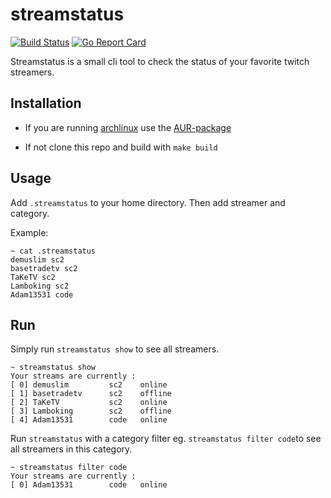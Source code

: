 streamstatus
==============================
[![Build Status](https://travis-ci.com/andresterba/streamstatus.svg?branch=master)](https://travis-ci.com/andresterba/streamstatus) [![Go Report Card](https://goreportcard.com/badge/github.com/andresterba/streamstatus)](https://goreportcard.com/report/github.com/andresterba/streamstatus)

Streamstatus is a small cli tool to check the status of your favorite twitch streamers.

## Installation

- If you are running [archlinux](https://www.archlinux.org/) use the [AUR-package](https://aur.archlinux.org/packages/streamstatus/)

- If not clone this repo and build with `make build`

## Usage

Add `.streamstatus` to your home directory. Then add streamer and category.

Example:
```
~ cat .streamstatus
demuslim sc2
basetradetv sc2 
TaKeTV sc2 
Lamboking sc2 
Adam13531 code
```

## Run

Simply run `streamstatus show` to see all streamers.

```
~ streamstatus show
Your streams are currently :
[ 0] demuslim         sc2    online
[ 1] basetradetv      sc2    offline
[ 2] TaKeTV           sc2    online
[ 3] Lamboking        sc2    offline
[ 4] Adam13531        code   online
```

Run `streamstatus` with a category filter eg. `streamstatus filter code`to see all streamers in this category.

```
~ streamstatus filter code
Your streams are currently :
[ 0] Adam13531        code   online
```

